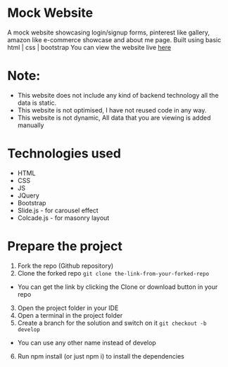 # Mock Website
A mock website showcasing login/signup forms, pinterest like gallery, amazon like e-commerce showcase and about me page. Built using basic html | css | bootstrap 
You can view the website live [here](https://alandsilva26.github.io/mock-website/)
# Note:
* This website does not include any kind of backend technology all the data is static.
* This website is not optimised, I have not reused code in any way. 
* This website is not dynamic, All data that you are viewing is added manually

# Technologies used
* HTML 
* CSS
* JS
* JQuery
* Bootstrap
* Slide.js - for carousel effect
* Colcade.js - for masonry layout

# Prepare the project
1. Fork the repo (Github repository)
2. Clone the forked repo
```git clone the-link-from-your-forked-repo```
- You can get the link by clicking the Clone or download button in your repo
3. Open the project folder in your IDE
4. Open a terminal in the project folder
5. Create a branch for the solution and switch on it
```git checkout -b develop```
- You can use any other name instead of develop
6. Run npm install (or just npm i) to install the dependencies
